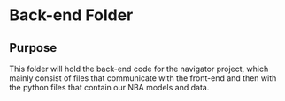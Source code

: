 # Back-end Folder

## Purpose

This folder will hold the back-end code for the navigator project, which mainly consist of files
that communicate with the front-end and then with the python files that contain our NBA models and data.